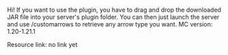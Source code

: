 Hi! If you want to use the plugin, you have to drag and drop the downloaded JAR file into your server's plugin folder. You can then just launch the server and use /customarrows to retrieve any arrow type you want. MC version: 1.20-1.21.1

Resource link: no link yet
